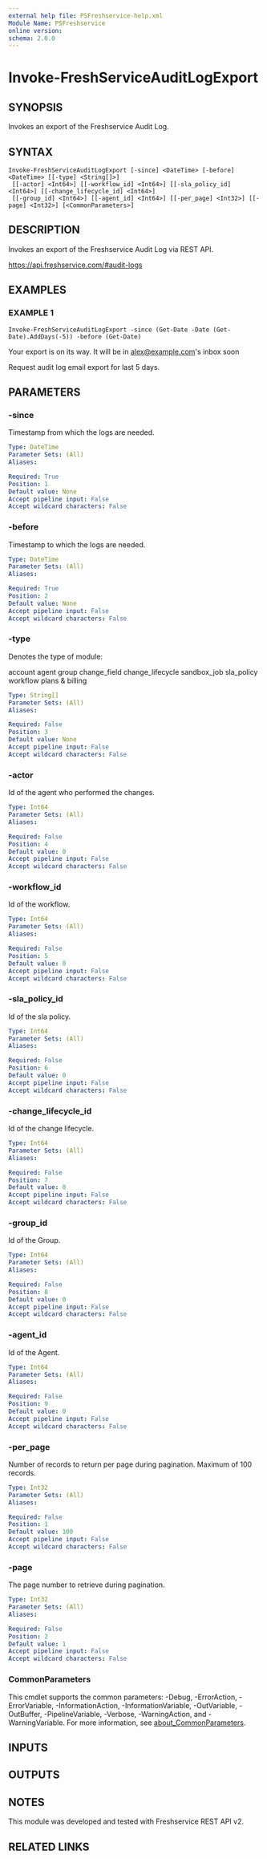 ```yaml
---
external help file: PSFreshservice-help.xml
Module Name: PSFreshservice
online version:
schema: 2.0.0
---
```


# Invoke-FreshServiceAuditLogExport

## SYNOPSIS
Invokes an export of the Freshservice Audit Log.

## SYNTAX

```
Invoke-FreshServiceAuditLogExport [-since] <DateTime> [-before] <DateTime> [[-type] <String[]>]
 [[-actor] <Int64>] [[-workflow_id] <Int64>] [[-sla_policy_id] <Int64>] [[-change_lifecycle_id] <Int64>]
 [[-group_id] <Int64>] [[-agent_id] <Int64>] [[-per_page] <Int32>] [[-page] <Int32>] [<CommonParameters>]
```

## DESCRIPTION
Invokes an export of the Freshservice Audit Log via REST API.

https://api.freshservice.com/#audit-logs

## EXAMPLES

### EXAMPLE 1
```
Invoke-FreshServiceAuditLogExport -since (Get-Date -Date (Get-Date).AddDays(-5)) -before (Get-Date)
```

Your export is on its way.
It will be in alex@example.com's inbox soon

Request audit log email export for last 5 days.

## PARAMETERS

### -since
Timestamp from which the logs are needed.

```yaml
Type: DateTime
Parameter Sets: (All)
Aliases:

Required: True
Position: 1
Default value: None
Accept pipeline input: False
Accept wildcard characters: False
```

### -before
Timestamp to which the logs are needed.

```yaml
Type: DateTime
Parameter Sets: (All)
Aliases:

Required: True
Position: 2
Default value: None
Accept pipeline input: False
Accept wildcard characters: False
```

### -type
Denotes the type of module:

account
agent
group
change_field
change_lifecycle
sandbox_job
sla_policy
workflow
plans & billing

```yaml
Type: String[]
Parameter Sets: (All)
Aliases:

Required: False
Position: 3
Default value: None
Accept pipeline input: False
Accept wildcard characters: False
```

### -actor
Id of the agent who performed the changes.

```yaml
Type: Int64
Parameter Sets: (All)
Aliases:

Required: False
Position: 4
Default value: 0
Accept pipeline input: False
Accept wildcard characters: False
```

### -workflow_id
Id of the workflow.

```yaml
Type: Int64
Parameter Sets: (All)
Aliases:

Required: False
Position: 5
Default value: 0
Accept pipeline input: False
Accept wildcard characters: False
```

### -sla_policy_id
Id of the sla policy.

```yaml
Type: Int64
Parameter Sets: (All)
Aliases:

Required: False
Position: 6
Default value: 0
Accept pipeline input: False
Accept wildcard characters: False
```

### -change_lifecycle_id
Id of the change lifecycle.

```yaml
Type: Int64
Parameter Sets: (All)
Aliases:

Required: False
Position: 7
Default value: 0
Accept pipeline input: False
Accept wildcard characters: False
```

### -group_id
Id of the Group.

```yaml
Type: Int64
Parameter Sets: (All)
Aliases:

Required: False
Position: 8
Default value: 0
Accept pipeline input: False
Accept wildcard characters: False
```

### -agent_id
Id of the Agent.

```yaml
Type: Int64
Parameter Sets: (All)
Aliases:

Required: False
Position: 9
Default value: 0
Accept pipeline input: False
Accept wildcard characters: False
```

### -per_page
Number of records to return per page during pagination. 
Maximum of 100 records.

```yaml
Type: Int32
Parameter Sets: (All)
Aliases:

Required: False
Position: 1
Default value: 100
Accept pipeline input: False
Accept wildcard characters: False
```

### -page
The page number to retrieve during pagination.

```yaml
Type: Int32
Parameter Sets: (All)
Aliases:

Required: False
Position: 2
Default value: 1
Accept pipeline input: False
Accept wildcard characters: False
```

### CommonParameters
This cmdlet supports the common parameters: -Debug, -ErrorAction, -ErrorVariable, -InformationAction, -InformationVariable, -OutVariable, -OutBuffer, -PipelineVariable, -Verbose, -WarningAction, and -WarningVariable. For more information, see [about_CommonParameters](http://go.microsoft.com/fwlink/?LinkID=113216).

## INPUTS

## OUTPUTS

## NOTES
This module was developed and tested with Freshservice REST API v2.

## RELATED LINKS
